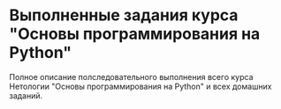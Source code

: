 # Выполненные задания курса "Основы программирования на Python"
Полное описание полследовательного выполнения всего курса Нетологии "Основы программирования на Python" и всех домашних заданий.
